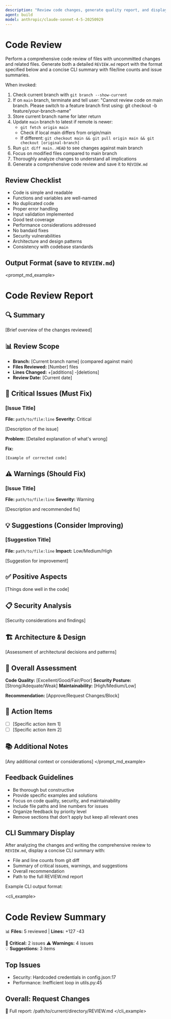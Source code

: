 ```yaml
---
description: "Review code changes, generate quality report, and display CLI summary"
agent: build
model: anthropic/claude-sonnet-4-5-20250929
---
```


# Code Review

Perform a comprehensive code review of files with uncommitted changes and related files. Generate both a detailed `REVIEW.md` report with the format specified below and a concise CLI summary with file/line counts and issue summaries.

When invoked:
1. Check current branch with `git branch --show-current`
2. If on `main` branch, terminate and tell user: "Cannot review code on main branch. Please switch to a feature branch first using: git checkout -b feature/your-branch-name"
3. Store current branch name for later return
4. Update `main` branch to latest if remote is newer:
   - `git fetch origin main`
   - Check if local main differs from origin/main
   - If different: `git checkout main && git pull origin main && git checkout [original-branch]`
5. Run `git diff main..HEAD` to see changes against main branch
6. Focus on modified files compared to main branch
7. Thoroughly analyze changes to understand all implications
8. Generate a comprehensive code review and save it to `REVIEW.md`

## Review Checklist

- Code is simple and readable
- Functions and variables are well-named
- No duplicated code
- Proper error handling
- Input validation implemented
- Good test coverage
- Performance considerations addressed
- No bandaid fixes
- Security vulnerabilities
- Architecture and design patterns
- Consistency with codebase standards

## Output Format (save to `REVIEW.md`)

<prompt_md_example>
# Code Review Report

## 🔍 Summary

[Brief overview of the changes reviewed]

## 📊 Review Scope

- **Branch:** [Current branch name] (compared against main)
- **Files Reviewed:** [Number] files
- **Lines Changed:** +[additions] -[deletions] 
- **Review Date:** [Current date]

## 🚨 Critical Issues (Must Fix)

### [Issue Title]
**File:** `path/to/file:line`
**Severity:** Critical

[Description of the issue]

**Problem:**
[Detailed explanation of what's wrong]

**Fix:**
```language
[Example of corrected code]
```

## ⚠️ Warnings (Should Fix)

### [Issue Title]
**File:** `path/to/file:line`
**Severity:** Warning

[Description and recommended fix]

## 💡 Suggestions (Consider Improving)

### [Suggestion Title]
**File:** `path/to/file:line`
**Impact:** Low/Medium/High

[Suggestion for improvement]

## ✅ Positive Aspects

[Things done well in the code]

## 📋 Security Analysis

[Security considerations and findings]

## 🏗️ Architecture & Design

[Assessment of architectural decisions and patterns]

## 🎯 Overall Assessment

**Code Quality:** [Excellent/Good/Fair/Poor]
**Security Posture:** [Strong/Adequate/Weak]
**Maintainability:** [High/Medium/Low]

**Recommendation:** [Approve/Request Changes/Block]

## 📝 Action Items

- [ ] [Specific action item 1]
- [ ] [Specific action item 2]

## 📚 Additional Notes

[Any additional context or considerations]
</prompt_md_example>

## Feedback Guidelines

- Be thorough but constructive
- Provide specific examples and solutions
- Focus on code quality, security, and maintainability
- Include file paths and line numbers for issues
- Organize feedback by priority level
- Remove sections that don't apply but keep all relevant ones

## CLI Summary Display

After analyzing the changes and writing the comprehensive review to `REVIEW.md`, display a concise CLI summary with:
- File and line counts from git diff
- Summary of critical issues, warnings, and suggestions
- Overall recommendation
- Path to the full REVIEW.md report

Example CLI output format:

<cli_example>
# Code Review Summary

📊 **Files:** 5 reviewed | **Lines:** +127 -43

🚨 **Critical:** 2 issues
⚠️ **Warnings:** 4 issues  
💡 **Suggestions:** 3 items

## Top Issues
- Security: Hardcoded credentials in config.json:17
- Performance: Inefficient loop in utils.py:45

## Overall: Request Changes

📄 Full report: /path/to/current/directory/REVIEW.md
</cli_example>